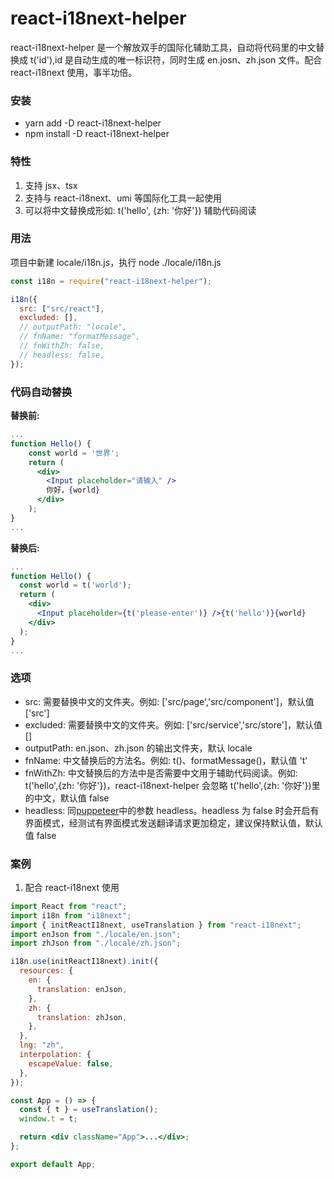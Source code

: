 # react-i18next-helper

react-i18next-helper 是一个解放双手的国际化辅助工具，自动将代码里的中文替换成 t('id'),id 是自动生成的唯一标识符，同时生成 en.josn、zh.json 文件。配合 react-i18next 使用，事半功倍。

### 安装

- yarn add -D react-i18next-helper
- npm install -D react-i18next-helper

### 特性

1. 支持 jsx、tsx
2. 支持与 react-i18next、umi 等国际化工具一起使用
3. 可以将中文替换成形如: t('hello', {zh: '你好'}) 辅助代码阅读

### 用法

项目中新建 locale/i18n.js，执行 node ./locale/i18n.js

```js
const i18n = require("react-i18next-helper");

i18n({
  src: ["src/react"],
  excluded: [],
  // outputPath: "locale",
  // fnName: "formatMessage",
  // fnWithZh: false,
  // headless: false,
});
```

### 代码自动替换

**替换前:**

```jsx
...
function Hello() {
    const world = '世界';
    return (
      <div>
        <Input placeholder="请输入" />
        你好，{world}
      </div>
    );
}
...
```

**替换后:**

```jsx
...
function Hello() {
  const world = t('world');
  return (
    <div>
      <Input placeholder={t('please-enter')} />{t('hello')}{world}
    </div>
  );
}
...
```

### 选项

- src: 需要替换中文的文件夹。例如: ['src/page','src/component']，默认值 ['src']
- excluded: 需要替换中文的文件夹。例如: ['src/service','src/store']，默认值 []
- outputPath: en.json、zh.json 的输出文件夹，默认 locale
- fnName: 中文替换后的方法名。例如: t()、formatMessage()，默认值 't'
- fnWithZh: 中文替换后的方法中是否需要中文用于辅助代码阅读。例如: t('hello',{zh: '你好'})，react-i18next-helper 会忽略 t('hello',{zh: '你好'})里的中文，默认值 false
- headless: 同[puppeteer](http://puppeteerjs.com/#?product=Puppeteer&version=v11.0.0&show=api-puppeteerlaunchoptions)中的参数 headless。headless 为 false 时会开启有界面模式，经测试有界面模式发送翻译请求更加稳定，建议保持默认值，默认值 false

### 案例

1. 配合 react-i18next 使用

```jsx
import React from "react";
import i18n from "i18next";
import { initReactI18next, useTranslation } from "react-i18next";
import enJson from "./locale/en.json";
import zhJson from "./locale/zh.json";

i18n.use(initReactI18next).init({
  resources: {
    en: {
      translation: enJson,
    },
    zh: {
      translation: zhJson,
    },
  },
  lng: "zh",
  interpolation: {
    escapeValue: false,
  },
});

const App = () => {
  const { t } = useTranslation();
  window.t = t;

  return <div className="App">...</div>;
};

export default App;
```
